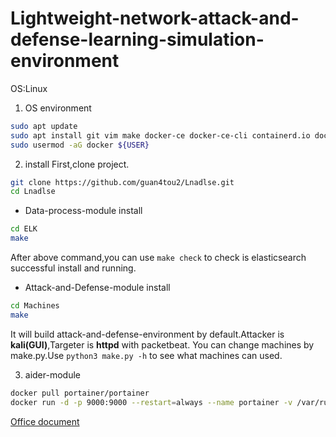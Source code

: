 # Lightweight-network-attack-and-defense-learning-simulation-environment
OS:Linux
1. OS environment
```bash
sudo apt update 
sudo apt install git vim make docker-ce docker-ce-cli containerd.io docker-compose-plugin python3
sudo usermod -aG docker ${USER}
```
2. install
First,clone project.
```bash
git clone https://github.com/guan4tou2/Lnadlse.git
cd Lnadlse
```

 - Data-process-module install
```bash
cd ELK
make
```
After above command,you can use `make check` to check is elasticsearch successful install and running.

 - Attack-and-Defense-module install
```bash
cd Machines
make
```
It will build attack-and-defense-environment by default.Attacker is **kali(GUI)**,Targeter is **httpd** with packetbeat.
You can change machines by make.py.Use `python3 make.py -h` to see what machines can used.

3. aider-module
```bash
docker pull portainer/portainer
docker run -d -p 9000:9000 --restart=always --name portainer -v /var/run/docker.sock:/var/run/docker.sock portainer/portainer
```
[Office document](https://github.com/portainer/portainer)
